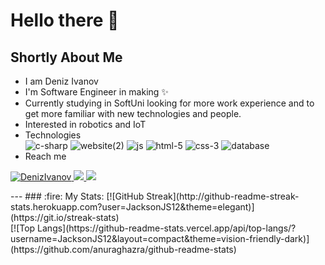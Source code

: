 
# Hello there 👋
## Shortly About Me 
- I am Deniz Ivanov
- I'm Software Engineer in making ✨
- Currently studying in SoftUni looking for more work experience and to get more familiar with new technologies and people.
- Interested in robotics and IoT 
- Technologies </br>
![c-sharp](https://github.com/JacksonJS12/JacksonJS12/assets/99989417/02d62fed-2cf1-4f96-9214-68a1b9b66858)
![website(2)](https://github.com/JacksonJS12/JacksonJS12/assets/99989417/e80c882b-af98-4e19-a7f8-448aeb4e1104)
![js](https://github.com/JacksonJS12/JacksonJS12/assets/99989417/5307fe8c-e630-4ff3-87d6-e3efd50df348)
![html-5](https://github.com/JacksonJS12/JacksonJS12/assets/99989417/0a135f49-ef95-4ea8-99d7-b82bd348c062)
![css-3](https://github.com/JacksonJS12/JacksonJS12/assets/99989417/19a27a5e-39ea-433e-acc3-4da7520139c8)
![database](https://github.com/JacksonJS12/JacksonJS12/assets/99989417/b8b52a5c-f68f-48aa-9868-8406626dd061)
- Reach me
<p>
<a href="https://www.linkedin.com/in/deniz-ivanov/">
<img src= "https://img.shields.io/badge/LinkedIn-0077B5?style=for-the-badge&logo=linkedin&logoColor=white&style=plastic" alt="DenizIvanov" />
</a>
<a href="d.ivan0v.6100@gmail.com">
<img src= "https://img.shields.io/badge/Gmail-D14836?style=for-the-badge&logo=gmail&logoColor=white&style=plastic" />
<a/>
<a href="https://www.instagram.com/denkataden32/">
<img src= "https://img.shields.io/badge/Instagram-E4405F?style=for-the-badge&logo=instagram&logoColor=white&style=plastic" />
</a>
</p>
---
### :fire: My Stats:
[![GitHub Streak](http://github-readme-streak-stats.herokuapp.com?user=JacksonJS12&theme=elegant)](https://git.io/streak-stats) <br>
[![Top Langs](https://github-readme-stats.vercel.app/api/top-langs/?username=JacksonJS12&layout=compact&theme=vision-friendly-dark)](https://github.com/anuraghazra/github-readme-stats)
